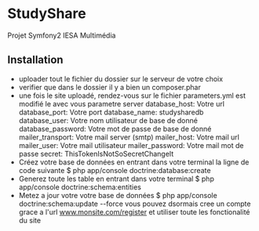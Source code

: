 # StudyShare
Projet Symfony2 IESA Multimédia



Installation
--------------

- uploader tout le fichier du dossier sur le serveur de votre choix
- verifier que dans le dossier il y a bien un composer.phar
- une fois le site uploadé, rendez-vous sur le fichier parameters.yml est modifié le avec vous parametre server
        database_host: Votre url
        database_port: Votre port
        database_name: studysharedb
        database_user: Votre nom utilisateur de base de donné
        database_password: Votre mot de passe de base de donné
        mailer_transport: Votre mail server (smtp)
        mailer_host: Votre mail url
        mailer_user: Votre mail utilisateur
        mailer_password: Votre mail mot de passe
        secret: ThisTokenIsNotSoSecretChangeIt
- Créez votre base de données en entrant dans votre terminal la ligne de code suivante
  $ php app/console doctrine:database:create
- Generez toute les table en entrant dans votre terminal
  $ php app/console doctrine:schema:entities
- Metez a jour votre votre base de données
  $ php app/console doctrine:schema:update --force
vous pouvez dsormais cree un compte grace a l'url www.monsite.com/register et utiliser toute les fonctionalité du site




